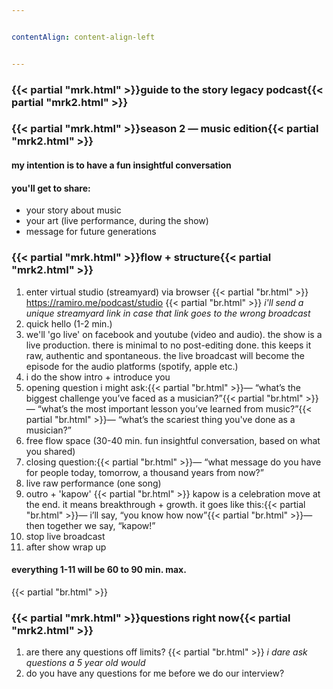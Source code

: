 ```yaml
---


contentAlign: content-align-left


---
```

### {{< partial "mrk.html" >}}guide to the story legacy podcast{{< partial "mrk2.html" >}}
### {{< partial "mrk.html" >}}season 2 — music edition{{< partial "mrk2.html" >}}
#### my intention is to have a fun insightful conversation
#### you'll get to share:
- your story about music
- your art (live performance, during the show)
- message for future generations

### {{< partial "mrk.html" >}}flow + structure{{< partial "mrk2.html" >}}
1. enter virtual studio (streamyard) via browser {{< partial "br.html" >}} https://ramiro.me/podcast/studio {{< partial "br.html" >}} *i'll send a unique streamyard link in case that link goes to the wrong broadcast*
2. quick hello (1-2 min.)
3. we'll 'go live' on facebook and youtube (video and audio). the show is a live production. there is minimal to no post-editing done. this keeps it raw, authentic and spontaneous. the live broadcast will become the episode for the audio platforms (spotify, apple etc.)
4. i do the show intro + introduce you
5. opening question i might ask:{{< partial "br.html" >}}— “what’s the biggest challenge you’ve faced as a musician?”{{< partial "br.html" >}}— “what’s the most important lesson you’ve learned from music?”{{< partial "br.html" >}}— “what’s the scariest thing you've done as a musician?”
6. free flow space (30-40 min. fun insightful conversation, based on what you shared)
7. closing question:{{< partial "br.html" >}}— “what message do you have for people today, tomorrow, a thousand years from now?”
8. live raw performance (one song)
9. outro + 'kapow' {{< partial "br.html" >}} kapow is a celebration move at the end. it means breakthrough + growth. it goes like this:{{< partial "br.html" >}}— i’ll say, “you know how now”{{< partial "br.html" >}}— then together we say, “kapow!”
10. stop live broadcast
11. after show wrap up

#### everything 1-11 will be 60 to 90 min. max.
{{< partial "br.html" >}}
### {{< partial "mrk.html" >}}questions right now{{< partial "mrk2.html" >}}
1. are there any questions off limits? {{< partial "br.html" >}} *i dare ask questions a 5 year old would*
2. do you have any questions for me before we do our interview?
